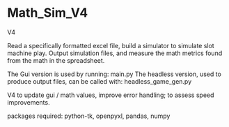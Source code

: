 # Math_Sim_V4
 V4

Read a specifically formatted excel file, build a simulator to simulate slot machine play. Output simulation files, and measure the math metrics found from the math in the spreadsheet. 

The Gui version is used by running: main.py
The headless version, used to produce output files, can be called with: headless_game_gen.py

V4 to update gui / math values, improve error handling; to assess speed improvements. 


packages required: python-tk, openpyxl, pandas, numpy